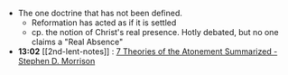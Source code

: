 - The one doctrine that has not been defined.
	- Reformation has acted as if it is settled
	- cp. the notion of Christ's real presence. Hotly debated, but no one claims a "Real Absence"
- **13:02** [[2nd-lent-notes]] :  [7 Theories of the Atonement Summarized - Stephen D. Morrison](https://www.sdmorrison.org/7-theories-of-the-atonement-summarized/)